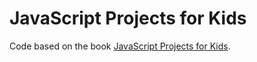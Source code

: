 # JavaScript Projects for Kids

Code based on the book [JavaScript Projects for Kids](https://www.amazon.com/JavaScript-Projects-Kids-Faruk-Towaha/dp/1785287176%3FSubscriptionId%3D0K1019RWK8CNM7CNZV82%26tag%3D0a0-20%26linkCode%3Dxm2%26camp%3D2025%26creative%3D165953%26creativeASIN%3D1785287176).
